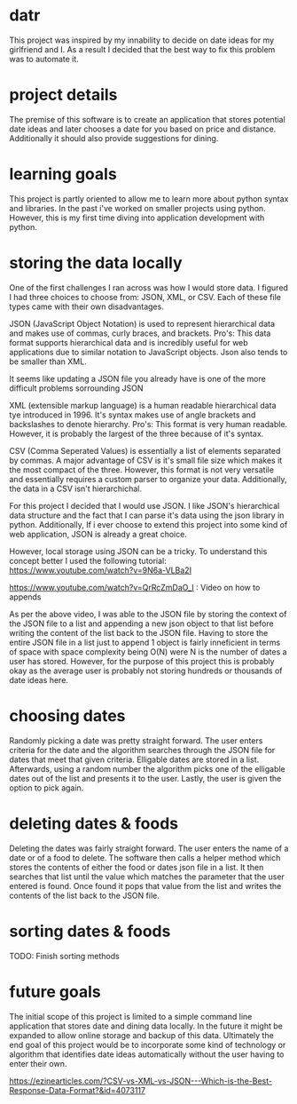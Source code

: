 # datr
This project was inspired by my innability to decide on date ideas for my girlfriend and I. As a result
I decided that the best way to fix this problem was to automate it.

# project details
The premise of this software is to create an application that stores potential date ideas and later chooses
a date for you based on price and distance. Additionally it should also provide suggestions for dining.

# learning goals
This project is partly oriented to allow me to learn more about python syntax and libraries. In the past i've worked on smaller projects using python. However, this is my first
time diving into application development with python.

# storing the data locally
One of the first challenges I ran across was how I would store data. I figured I had three choices to choose from: JSON, XML, or CSV. Each of these file types came with
their own disadvantages. 

JSON (JavaScript Object Notation) is used to represent hierarchical data and makes use of commas, curly braces, and brackets. Pro's:
This data format supports hierarchical data and is incredibly useful for web applications due to similar notation to JavaScript objects. Json also tends to be smaller
than XML.

It seems like updating a JSON file you already have is one of the more difficult problems sorrounding JSON

XML (extensible markup language) is a human readable hierarchical data tye introduced in 1996. It's syntax makes use of angle brackets and backslashes
to denote hierarchy. Pro's: This format is very human readable. However, it is probably the largest of the three because of it's syntax.

CSV (Comma Seperated Values) is essentially a list of elements separated by commas. A major advantage of CSV is it's small file size which makes it the most compact of the three. 
However, this format is not very versatile and essentially requires a custom parser to organize your data. Additionally, the data in a CSV isn't hierarchichal. 

For this project I decided that I would use JSON. I like JSON's hierarchical data structure and the fact that I can parse it's data using the json library in python. Additionally,
If i ever choose to extend this project into some kind of web application, JSON is already a great choice.

However, local storage using JSON can be a tricky. To understand this concept better I used the following tutorial: 
https://www.youtube.com/watch?v=9N6a-VLBa2I

https://www.youtube.com/watch?v=QrRcZmDaO_I : Video on how to appends

As per the above video, I was able to the JSON file by storing the context of the JSON file to a
list and appending a new json object to that list before writing the content of the list back to
the JSON file. Having to store the entire JSON file in a list just to append 1 object is fairly
inneficient in terms of space with space complexity being O(N) were N is the number of dates a user has stored. However, for the purpose of this project this is probably okay as the average user is probably not storing hundreds or thousands of date ideas here.

# choosing dates
Randomly picking a date was pretty straight forward. The user enters criteria for the date and the algorithm
searches through the JSON file for dates that meet that given criteria. Elligable dates are stored in a list.
Afterwards, using a random number the algorithm picks one of the elligable dates out of the list and presents it
to the user. Lastly, the user is given the option to pick again.

# deleting dates & foods
Deleting the dates was fairly straight forward. The user enters the name of a date or of a food to delete. The software then calls a helper method which stores the contents of either the food or dates json file in a list. It then searches that list until the value which matches the parameter that the user entered is found. Once found it pops that value from the list and writes the contents of the list back to the JSON file.

# sorting dates & foods
TODO: Finish sorting methods

# future goals
The initial scope of this project is limited to a simple command line application that stores date and dining data locally.
In the future it might be expanded to allow online storage and backup of this data. 
Ultimately the end goal of this project would be to incorporate some kind of technology or algorithm that identifies date ideas
automatically without the user having to enter their own.

https://ezinearticles.com/?CSV-vs-XML-vs-JSON---Which-is-the-Best-Response-Data-Format?&id=4073117
